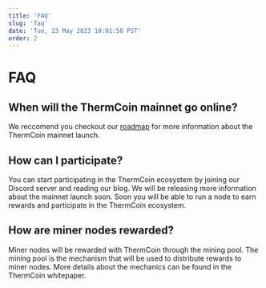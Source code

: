```yaml
---
title: 'FAQ'
slug: 'faq'
date: 'Tue, 23 May 2023 10:01:58 PST'
order: 2
---
```


# FAQ

## When will the ThermCoin mainnet go online?

We reccomend you checkout our [roadmap](/docs/roadmap) for more
information about the ThermCoin mainnet launch.

## How can I participate?

You can start participating in the ThermCoin ecosystem by
joining our Discord server and reading our blog. We will be
releasing more information about the mainnet launch soon. Soon
you will be able to run a node to earn rewards and participate
in the ThermCoin ecosystem.

## How are miner nodes rewarded?

Miner nodes will be rewarded with ThermCoin through the mining
pool. The mining pool is the mechanism that will be used to
distribute rewards to miner nodes. More details about the
mechanics can be found in the ThermCoin whitepaper.

